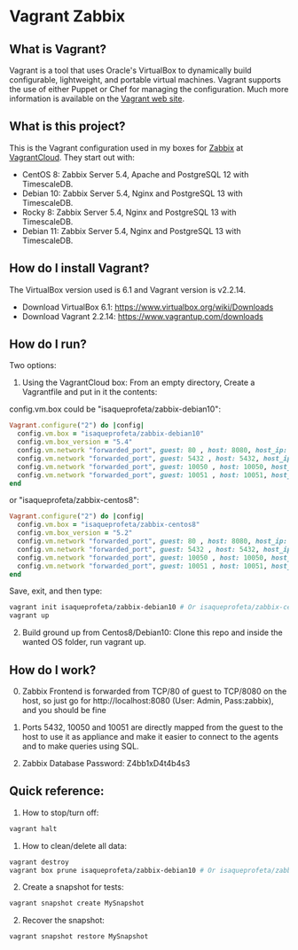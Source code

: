 # Vagrant Zabbix

## What is Vagrant?

Vagrant is a tool that uses Oracle's VirtualBox to dynamically build configurable, lightweight, and portable virtual machines. Vagrant supports the use of either Puppet or Chef for managing the configuration. Much more information is available on the [Vagrant web site](http://www.vagrantup.com).

## What is this project?

This is the Vagrant configuration used in my boxes for [Zabbix](https://www.zabbix.com/) at [VagrantCloud](https://app.vagrantup.com/isaqueprofeta). They start out with:

- CentOS 8: Zabbix Server 5.4, Apache and PostgreSQL 12 with TimescaleDB.
- Debian 10: Zabbix Server 5.4, Nginx and PostgreSQL 13 with TimescaleDB.
- Rocky 8: Zabbix Server 5.4, Nginx and PostgreSQL 13 with TimescaleDB.
- Debian 11: Zabbix Server 5.4, Nginx and PostgreSQL 13 with TimescaleDB.

## How do I install Vagrant?

The VirtualBox version used is 6.1 and Vagrant version is v2.2.14.

- Download VirtualBox 6.1: https://www.virtualbox.org/wiki/Downloads
- Download Vagrant 2.2.14: https://www.vagrantup.com/downloads

## How do I run?

Two options:

1. Using the VagrantCloud box: From an empty directory, Create a Vagrantfile and put in it the contents:

config.vm.box could be "isaqueprofeta/zabbix-debian10":

```ruby
Vagrant.configure("2") do |config|
  config.vm.box = "isaqueprofeta/zabbix-debian10"
  config.vm.box_version = "5.4"
  config.vm.network "forwarded_port", guest: 80 , host: 8080, host_ip: "127.0.0.1"
  config.vm.network "forwarded_port", guest: 5432 , host: 5432, host_ip: "127.0.0.1"
  config.vm.network "forwarded_port", guest: 10050 , host: 10050, host_ip: "127.0.0.1"
  config.vm.network "forwarded_port", guest: 10051 , host: 10051, host_ip: "127.0.0.1"
end
```

or "isaqueprofeta/zabbix-centos8":

```ruby
Vagrant.configure("2") do |config|
  config.vm.box = "isaqueprofeta/zabbix-centos8"
  config.vm.box_version = "5.2"
  config.vm.network "forwarded_port", guest: 80 , host: 8080, host_ip: "127.0.0.1"
  config.vm.network "forwarded_port", guest: 5432 , host: 5432, host_ip: "127.0.0.1"
  config.vm.network "forwarded_port", guest: 10050 , host: 10050, host_ip: "127.0.0.1"
  config.vm.network "forwarded_port", guest: 10051 , host: 10051, host_ip: "127.0.0.1"
end
```

Save, exit, and then type:

```sh
vagrant init isaqueprofeta/zabbix-debian10 # Or isaqueprofeta/zabbix-centos8
vagrant up
```

2. Build ground up from Centos8/Debian10: Clone this repo and inside the wanted OS folder, run vagrant up.

## How do I work?

0. Zabbix Frontend is forwarded from TCP/80 of guest to TCP/8080 on the host, so just go for http://localhost:8080 (User: Admin, Pass:zabbix), and you should be fine

1. Ports 5432, 10050 and 10051 are directly mapped from the guest to the host to use it as appliance and make it easier to connect to the agents and to make queries using SQL.

2. Zabbix Database Password: Z4bb1xD4t4b4s3

## Quick reference:

1. How to stop/turn off:

```sh
vagrant halt
```

1. How to clean/delete all data:

```sh
vagrant destroy
vagrant box prune isaqueprofeta/zabbix-debian10 # Or isaqueprofeta/zabbix-centos8
```

2. Create a snapshot for tests:

```sh
vagrant snapshot create MySnapshot
```

2. Recover the snapshot:

```sh
vagrant snapshot restore MySnapshot
```
